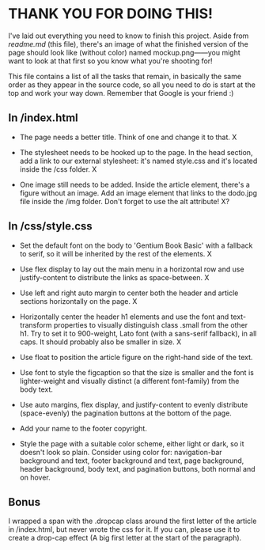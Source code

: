 # THANK YOU FOR DOING THIS!
I've laid out everything you need to know to finish this project. Aside from *readme.md* (this file), there's an image of what the finished version of the page should look like (without color) named mockup.png——you might want to look at that first so you know what you're shooting for!

This file contains a list of all the tasks that remain, in basically the same order as they appear in the source code, so all you need to do is start at the top and work your way down. Remember that Google is your friend :)

## In /index.html
+ The page needs a better title. Think of one and change it to that. X

+ The stylesheet needs to be hooked up to the page. In the head section, add a link to our external stylesheet: it's named style.css and it's located inside the /css folder. X

+ One image still needs to be added. Inside the article element, there's a figure without an image. Add an image element that links to the dodo.jpg file inside the /img folder. Don't forget to use the alt attribute! X?

## In /css/style.css
+ Set the default font on the body to 'Gentium Book Basic' with a fallback to serif, so it will be inherited by the rest of the elements. X

+ Use flex display to lay out the main menu in a horizontal row and use justify-content to distribute the links as space-between. X

+ Use left and right auto margin to center both the header and article sections horizontally on the page. X

+ Horizontally center the header h1 elements and use the font and text-transform properties to visually distinguish class .small from the other h1. Try to set it to 900-weight, Lato font (with a sans-serif fallback), in all caps. It should probably also be smaller in size. X

+ Use float to position the article figure on the right-hand side of the text.

+ Use font to style the figcaption so that the size is smaller and the font is lighter-weight and visually distinct (a different font-family) from the body text.

+ Use auto margins, flex display, and justify-content to evenly distribute (space-evenly) the pagination buttons at the bottom of the page.

+ Add your name to the footer copyright.

+ Style the page with a suitable color scheme, either light or dark, so it doesn't look so plain. Consider using color for: navigation-bar background and text, footer background and text, page background, header background, body text, and pagination buttons, both normal and on hover.

## Bonus
I wrapped a span with the .dropcap class around the first letter of the article in /index.html, but never wrote the css for it. If you can, please use it to create a drop-cap effect (A big first letter at the start of the paragraph).

